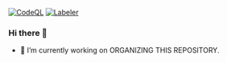 [![CodeQL](https://github.com/HydraIndustriesOfficial/HydraIndustriesOfficial/actions/workflows/github-code-scanning/codeql/badge.svg)](https://github.com/HydraIndustriesOfficial/HydraIndustriesOfficial/actions/workflows/github-code-scanning/codeql) [![Labeler](https://github.com/HydraIndustriesOfficial/HydraIndustriesOfficial/actions/workflows/labeler.yml/badge.svg)](https://github.com/HydraIndustriesOfficial/HydraIndustriesOfficial/actions/workflows/labeler.yml) 

### Hi there 👋

- 🔭 I’m currently working on ORGANIZING THIS REPOSITORY.
